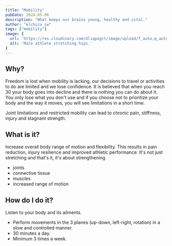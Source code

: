 ```yaml
---
title: "Mobility"
pubDate: 2024-05-06
description: "What keeps our brains young, healthy and vital."
author: "elchico_sw"
tags: ["mobility"]
image: {
  url: 'https://res.cloudinary.com/dliqpogct/image/upload/f_auto,q_auto/v1/mysite/mobility',
  alt: 'Male athlete stretching hips.'
}
---
```


## Why?

Freedom is lost when mobility is lacking, our decisions to travel or activities to do are limited and we lose confidence.
It is believed that when you reach 30 your body goes into decline and there is nothing you can do about it.
You only lose what you don't use and if you choose not to prioritize your body and the way it moves, you will see limitations in a short time.

Joint limitations and restricted mobility can lead to chronic pain, stiffness, injury and stagnant strength. 

## What is it?

Increase overall body range of motion and flexibility.
This results in pain reduction, injury resilience and improved athletic performance.
It's not just stretching and that's it, it's about strengthening 
- joints
- connective tissue
- muscles
- increased range of motion

## How do I do it?

Listen to your body and its ailments.

- Perform movements in the 3 planes (up-down, left-right, rotation) in a slow and controlled manner.
- 30 minutes a day.
- Minimum 3 times a week. 
